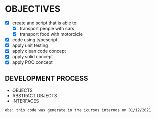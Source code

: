 # OBJECTIVES

* [X] create and script that is able to:
    * [X] transport people with cars
    * [X] transport food with motorcicle
* [X] code using typescript
* [X] apply unit testing
* [X] apply clean code concept
* [X] apply solid concept
* [X] apply POO concept

## DEVELOPMENT PROCESS

* OBJECTS
* ABSTRACT OBJECTS
* INTERFACES

`obs: this code was generate in the icursos internos on 01/12/2021`